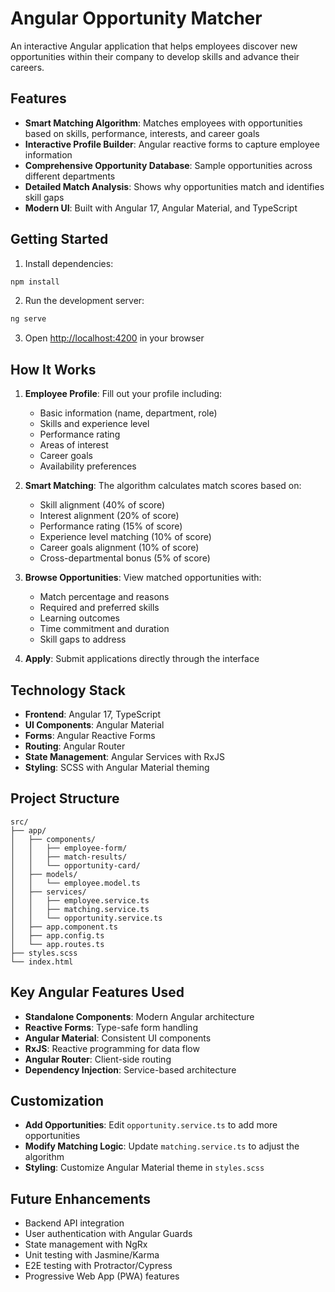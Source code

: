 # Angular Opportunity Matcher

An interactive Angular application that helps employees discover new opportunities within their company to develop skills and advance their careers.

## Features

- **Smart Matching Algorithm**: Matches employees with opportunities based on skills, performance, interests, and career goals
- **Interactive Profile Builder**: Angular reactive forms to capture employee information
- **Comprehensive Opportunity Database**: Sample opportunities across different departments
- **Detailed Match Analysis**: Shows why opportunities match and identifies skill gaps
- **Modern UI**: Built with Angular 17, Angular Material, and TypeScript

## Getting Started

1. Install dependencies:
```bash
npm install
```

2. Run the development server:
```bash
ng serve
```

3. Open [http://localhost:4200](http://localhost:4200) in your browser

## How It Works

1. **Employee Profile**: Fill out your profile including:
   - Basic information (name, department, role)
   - Skills and experience level
   - Performance rating
   - Areas of interest
   - Career goals
   - Availability preferences

2. **Smart Matching**: The algorithm calculates match scores based on:
   - Skill alignment (40% of score)
   - Interest alignment (20% of score)
   - Performance rating (15% of score)
   - Experience level matching (10% of score)
   - Career goals alignment (10% of score)
   - Cross-departmental bonus (5% of score)

3. **Browse Opportunities**: View matched opportunities with:
   - Match percentage and reasons
   - Required and preferred skills
   - Learning outcomes
   - Time commitment and duration
   - Skill gaps to address

4. **Apply**: Submit applications directly through the interface

## Technology Stack

- **Frontend**: Angular 17, TypeScript
- **UI Components**: Angular Material
- **Forms**: Angular Reactive Forms
- **Routing**: Angular Router
- **State Management**: Angular Services with RxJS
- **Styling**: SCSS with Angular Material theming

## Project Structure

```
src/
├── app/
│   ├── components/
│   │   ├── employee-form/
│   │   ├── match-results/
│   │   └── opportunity-card/
│   ├── models/
│   │   └── employee.model.ts
│   ├── services/
│   │   ├── employee.service.ts
│   │   ├── matching.service.ts
│   │   └── opportunity.service.ts
│   ├── app.component.ts
│   ├── app.config.ts
│   └── app.routes.ts
├── styles.scss
└── index.html
```

## Key Angular Features Used

- **Standalone Components**: Modern Angular architecture
- **Reactive Forms**: Type-safe form handling
- **Angular Material**: Consistent UI components
- **RxJS**: Reactive programming for data flow
- **Angular Router**: Client-side routing
- **Dependency Injection**: Service-based architecture

## Customization

- **Add Opportunities**: Edit `opportunity.service.ts` to add more opportunities
- **Modify Matching Logic**: Update `matching.service.ts` to adjust the algorithm
- **Styling**: Customize Angular Material theme in `styles.scss`

## Future Enhancements

- Backend API integration
- User authentication with Angular Guards
- State management with NgRx
- Unit testing with Jasmine/Karma
- E2E testing with Protractor/Cypress
- Progressive Web App (PWA) features

